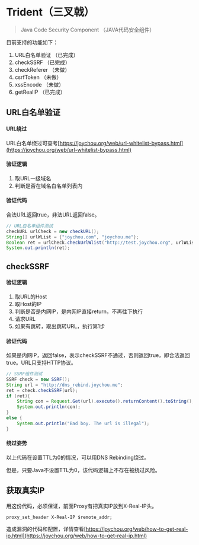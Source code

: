 # Trident（三叉戟）

> Java Code Security Component （JAVA代码安全组件）

目前支持的功能如下：

1. URL白名单验证 （已完成）
2. checkSSRF （已完成）
3. checkReferer （未做）
4. csrfToken （未做）
5. xssEncode （未做）
6. getRealIP （已完成）

## URL白名单验证

#### URL绕过

URL白名单绕过可查考[https://joychou.org/web/url-whitelist-bypass.html](https://joychou.org/web/url-whitelist-bypass.html)

#### 验证逻辑

1. 取URL一级域名
2. 判断是否在域名白名单列表内

#### 验证代码
 
合法URL返回true，非法URL返回false。

```java
// URL白名单组件测试
checkURL urlCheck = new checkURL();
String[] urlWList = {"joychou.com", "joychou.me"};
Boolean ret = urlCheck.checkUrlWlist("http://test.joychou.org", urlWList);
System.out.println(ret);

```

## checkSSRF


#### 验证逻辑

1. 取URL的Host
2. 取Host的IP
3. 判断是否是内网IP，是内网IP直接return，不再往下执行
4. 请求URL
5. 如果有跳转，取出跳转URL，执行第1步

#### 验证代码

如果是内网IP，返回false，表示checkSSRF不通过，否则返回true，即合法返回true。URL只支持HTTP协议。

```java
// SSRF组件测试
SSRF check = new SSRF();
String url = "http://dns_rebind.joychou.me";
ret = check.checkSSRF(url);
if (ret){
    String con = Request.Get(url).execute().returnContent().toString();
    System.out.println(con);
}
else {
    System.out.println("Bad boy. The url is illegal");
}
```

#### 绕过姿势


以上代码在设置TTL为0的情况，可以用DNS Rebinding绕过。

但是，只要Java不设置TTL为0，该代码逻辑上不存在被绕过风险。

## 获取真实IP


用这份代码，必须保证，前面Proxy有把真实IP放到X-Real-IP头。

```
proxy_set_header X-Real-IP $remote_addr;
```

造成漏洞的代码和配置，详情查看[https://joychou.org/web/how-to-get-real-ip.html](https://joychou.org/web/how-to-get-real-ip.html)